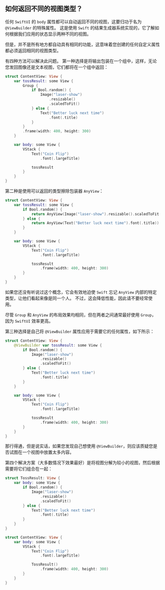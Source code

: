 如何返回不同的视图类型？
---

任何 `SwiftUI` 的 `body` 属性都可以自动返回不同的视图，这要归功于名为 `@ViewBuilder` 的特殊属性。 这是使用 `Swift` 的结果生成器系统实现的，它了解如何根据我们应用的状态显示两种不同的视图。

但是，并不是所有地方都自动具有相同的功能，这意味着您创建的任何自定义属性都必须返回相同的视图类型。

有四种方法可以解决此问题。 第一种选择是将输出包装在一个组中，这样，无论您发回图像还是文本视图，它们都将在一个组中返回：

```swift
struct ContentView: View {
    var tossResult: some View {
        Group {
            if Bool.random() {
                Image("laser-show")
                    .resizable()
                    .scaledToFit()
            } else {
                Text("Better luck next time")
                    .font(.title)
            }
        }
        .frame(width: 400, height: 300)
    }

    var body: some View {
        VStack {
            Text("Coin Flip")
                .font(.largeTitle)

            tossResult
        }
    }
}
```

第二种是使用可以返回的类型擦除包装器 `AnyView`：

```swift
struct ContentView: View {
    var tossResult: some View {
        if Bool.random() {
            return AnyView(Image("laser-show").resizable().scaledToFit())
        } else {
            return AnyView(Text("Better luck next time").font(.title))
        }
    }

    var body: some View {
        VStack {
            Text("Coin Flip")
                .font(.largeTitle)

            tossResult
                .frame(width: 400, height: 300)                
        }
    }
}
```

如果您还没有听说过这个概念，它会有效地迫使 `Swift` 忘记 `AnyView` 内部的特定类型，让他们看起来像是同一个人。 不过，这会降低性能，因此请不要经常使用。

尽管 `Group` 和 `AnyView` 的布局效果均相同，但在两者之间通常最好使用 `Group`，因为 `SwiftUI` 效率更高。

第三种选择是自己将 `@ViewBuilder` 属性应用于需要它的任何属性，如下所示：

```swift
struct ContentView: View {
    @ViewBuilder var tossResult: some View {
        if Bool.random() {
            Image("laser-show")
                .resizable()
                .scaledToFit()
        } else {
            Text("Better luck next time")
                .font(.title)
        }
    }

    var body: some View {
        VStack {
            Text("Coin Flip")
                .font(.largeTitle)

            tossResult
                .frame(width: 400, height: 300)                
        }
    }
}
```

那行得通，但是说实话，如果您发现自己想使用 `@ViewBuilder`，则应该质疑您是否试图在一个视图中放置太多内容。

第四个解决方案（大多数情况下效果最好）是将视图分解为较小的视图，然后根据需要将它们组合在一起：

```swift
struct TossResult: View {
    var body: some View {
        if Bool.random() {
            Image("laser-show")
                .resizable()
                .scaledToFit()
        } else {
            Text("Better luck next time")
                .font(.title)
        }
    }
}

struct ContentView: View {
    var body: some View {
        VStack {
            Text("Coin Flip")
                .font(.largeTitle)

            TossResult()
                .frame(width: 400, height: 300)
        }
    }
}
```